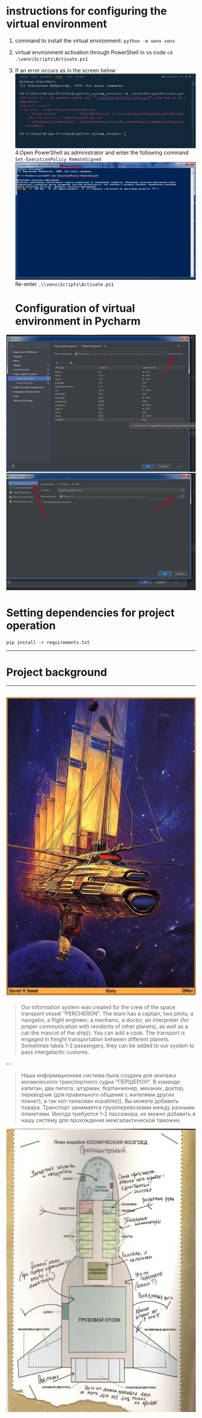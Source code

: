 # instructions for configuring the virtual environment

1. command to install the virtual environment: `python -m venv venv`
2. virtual environment activation through PowerShell in vs code `cd .\venv\Scripts\Activate.ps1`
3. If an error occurs as in the screen below
   ![img error](/img/error.jpg)
   4.Open PowerShell as administrator and enter the following command `Set-ExecutionPolicy RemoteSigned`
   ![img powerShell](/img/PowerShell.jpg)
   Re-enter `.\\venv\Scripts\Activate.ps1`


     # Configuration of virtual environment in Pycharm

![img powerShell](/img/Settings.jpg)
![img powerShell](/img/Add.jpg)

# Setting dependencies for project operation

`pip install -r requirements.txt`

---

# Project background

---

## ![img powerShell](/img/ship1.jpg)

> Our information system was created for the crew of the space transport vessel "PERCHERON". The team has a captain, two pilots, a navigator, a flight engineer, a mechanic, a doctor, an interpreter (for proper communication with residents of other planets), as well as a cat-the mascot of the ship)). You can add a cook. The transport is engaged in freight transportation between different planets. Sometimes takes 1-2 passengers, they can be added to our system to pass intergalactic customs.

--

> Наша информационная система была создана для экипажа космического транспортного судна "ПЕРШЕРОН". В команде капитан, два пилота, штурман, бортинженер, механик, доктор, переводчик (для правильного общения с жителями других планет), а так кот-талисман корабля))). Вы можете добавить повара. Транспорт занимается грузоперевозками между разными планетами. Иногда требуется 1-2 пассажира, их можно добавить в нашу систему для прохождения межгалактической таможни.

![img powerShell](/img/ship.jpg)
